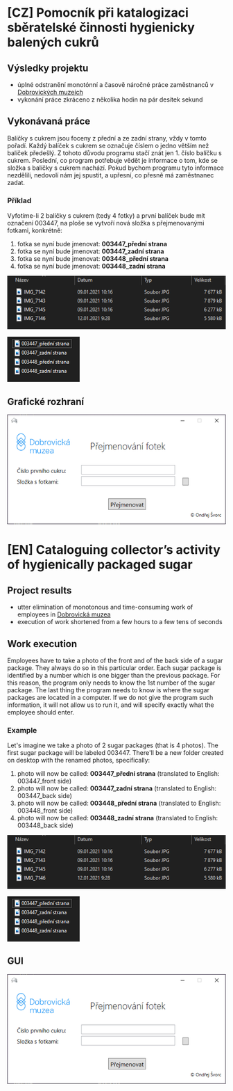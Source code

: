 # [CZ] Pomocník při katalogizaci sběratelské činnosti hygienicky balených cukrů

##  Výsledky projektu
- úplné odstranění monotónní a časově náročné práce zaměstnanců v [Dobrovických muzeích](https://www.dobrovickamuzea.cz/)
- vykonání práce zkráceno z několika hodin na pár desítek sekund

## Vykonávaná práce

Balíčky s cukrem jsou foceny z přední a ze zadní strany, vždy v tomto pořadí. Každý balíček s cukrem se označuje číslem o jedno větším než balíček předešlý. Z tohoto důvodu programu stačí znát jen 1. číslo balíčku s cukrem. Poslední, co program potřebuje vědět je informace o tom, kde se složka s balíčky s cukrem nachází. Pokud bychom programu tyto informace nezdělili, nedovolí nám jej spustit, a upřesní, co přesně má zaměstnanec zadat.

### Příklad
Vyfotíme-li 2 balíčky s cukrem (tedy 4 fotky) a první balíček bude mít označení 003447, na ploše se vytvoří nová složka s přejmenovanými fotkami, konkrétně:

1. fotka se nyní bude jmenovat: **003447_přední strana**
2. fotka se nyní bude jmenovat: **003447_zadní strana**
3. fotka se nyní bude jmenovat: **003448_přední strana**
4. fotka se nyní bude jmenovat: **003448_zadní strana**

<p>
   <img src="https://github.com/ondrejsvorc/Cataloguing-Helper/blob/main/ReadMe-Images/slozka_s_fotkami.PNG"/>
</p>

<p>
  <img src="https://github.com/ondrejsvorc/Cataloguing-Helper/blob/main/ReadMe-Images/slozka_s_fotkami_prejmenovane.PNG"/>
</p>

## Grafické rozhraní

<p align="center">
   <img src="https://github.com/ondrejsvorc/Cataloguing-Helper/blob/main/ReadMe-Images/okno.png"/>
</p>


# [EN] Cataloguing collector’s activity of hygienically packaged sugar

##  Project results
- utter elimination of monotonous and time-consuming work of employees in [Dobrovická muzea](https://en.dobrovickamuzea.cz/)
- execution of work shortened from a few hours to a few tens of seconds

## Work execution

Employees have to take a photo of the front and of the back side of a sugar package. They always do so in this particular order. Each sugar package is identified by a number which is one bigger than the previous package. For this reason, the program only needs to know the 1st number of the sugar package. The last thing the program needs to know is where the sugar packages are located in a computer. If we do not give the program such information, it will not allow us to run it, and will specify exactly what the employee should enter.

### Example
Let's imagine we take a photo of 2 sugar packages (that is 4 photos). The first sugar package will be labeled 003447. There'll be a new folder created on desktop with the renamed photos, specifically:

1. photo will now be called: **003447_přední strana** (translated to English: 003447_front side)
2. photo will now be called: **003447_zadní strana** (translated to English: 003447_back side)
3. photo will now be called: **003448_přední strana** (translated to English: 003448_front side)
4. photo will now be called: **003448_zadní strana** (translated to English: 003448_back side)

<p>
   <img src="https://github.com/ondrejsvorc/Cataloguing-Helper/blob/main/ReadMe-Images/slozka_s_fotkami.PNG"/>
</p>

<p>
  <img src="https://github.com/ondrejsvorc/Cataloguing-Helper/blob/main/ReadMe-Images/slozka_s_fotkami_prejmenovane.PNG"/>
</p>

## GUI

<p align="center">
   <img src="https://github.com/ondrejsvorc/Cataloguing-Helper/blob/main/ReadMe-Images/okno.png"/>
</p>
